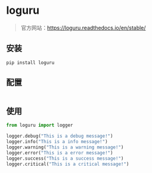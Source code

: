 # loguru

> 官方网站：<https://loguru.readthedocs.io/en/stable/>

## 安装

```
pip install loguru
```

## 配置

```py:config.py

```

## 使用

```py
from loguru import logger

logger.debug("This is a debug message!")
logger.info("This is a info message!")
logger.warning("This is a warning message!")
logger.error("This is a error message!")
logger.success("This is a success message!")
logger.critical("This is a critical message!")
```
